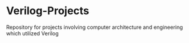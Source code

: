 # Verilog-Projects
Repository for projects involving computer architecture and engineering which utilized Verilog

